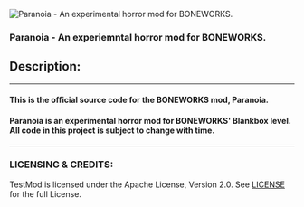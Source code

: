 ![Paranoia - An experimental horror mod for BONEWORKS.](https://i.imgur.com/F7dsyJn.png)
### Paranoia - An experiemntal horror mod for BONEWORKS.

## Description:
---
#### This is the official source code for the BONEWORKS mod, Paranoia.

#### Paranoia is an experimental horror mod for BONEWORKS' Blankbox level. All code in this project is subject to change with time.
---

### LICENSING & CREDITS:

TestMod is licensed under the Apache License, Version 2.0. See [LICENSE](https://github.com/LavaGang/TestMod/blob/master/LICENSE.md) for the full License.
